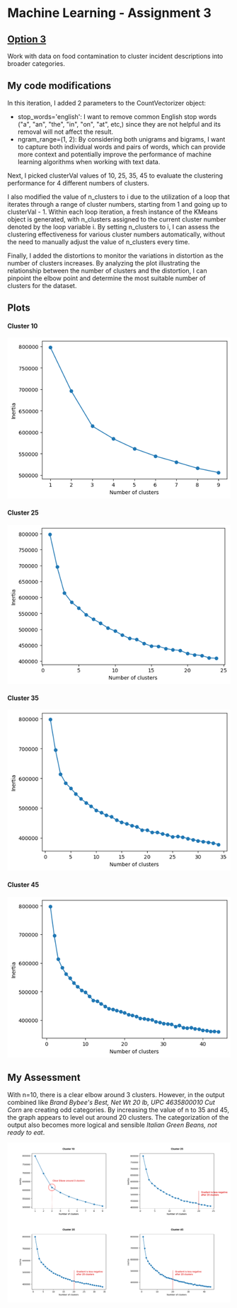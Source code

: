 <h1> Machine Learning - Assignment 3 </h1> 

<h2><a href="https://github.com/visualizedata/ml/tree/master/final_assignment_3/option_3">Option 3</a></h2>
<p>Work with data on food contamination to cluster incident descriptions into broader categories.<p>
  
<h2>My code modifications</h2>
In this iteration, I added 2 parameters to the CountVectorizer object:
<ul>
  <li> stop_words='english': I want to remove common English stop words ("a", "an", "the", "in", "on", "at", etc,) since they are not helpful and its removal will not affect the result.</li>
  <li> ngram_range=(1, 2): By considering both unigrams and bigrams, I want to capture both individual words and pairs of words, which can provide more context and potentially improve the performance of machine learning algorithms when working with text data.</li>
</ul>
<p> Next, I picked clusterVal values of 10, 25, 35, 45 to evaluate the clustering performance for 4 different numbers of clusters.</p>

<p>I also modified the value of n_clusters to i due to the utilization of a loop that iterates through a range of cluster numbers, starting from 1 and going up to clusterVal - 1. Within each loop iteration, a fresh instance of the KMeans object is generated, with n_clusters assigned to the current cluster number denoted by the loop variable i. By setting n_clusters to i, I can assess the clustering effectiveness for various cluster numbers automatically, without the need to manually adjust the value of n_clusters every time.</p>

<p>  Finally, I added the distortions to monitor the variations in distortion as the number of clusters increases. By analyzing the plot illustrating the relationship between the number of clusters and the distortion, I can pinpoint the elbow point and determine the most suitable number of clusters for the dataset. </p>
    
  
<h2> Plots </h2> 

<h4>Cluster 10</h4>

![image](https://github.com/hphamdesign/machine-learning/blob/main/finalAssignment3/cluster10.png)

<h4>Cluster 25</h4>

![image](https://github.com/hphamdesign/machine-learning/blob/main/finalAssignment3/cluster25.png)

<h4>Cluster 35</h4>

![image](https://github.com/hphamdesign/machine-learning/blob/main/finalAssignment3/cluster35.png)

<h4>Cluster 45</h4>

![image](https://github.com/hphamdesign/machine-learning/blob/main/finalAssignment3/cluster45.png)

<h2>My Assessment</h2>
<p>With n=10, there is a clear elbow around 3 clusters. However, in the output combined like <i>Brand Bybee's Best, Net Wt 20 lb, UPC 4635800010  Cut Corn </i> are creating odd categories. By increasing the value of n to 35 and 45, the graph appears to level out around 20 clusters. The categorization of the output also becomes more logical and sensible <i>Italian Green Beans, not ready to eat</i>.</p>    

![image](https://github.com/hphamdesign/machine-learning/blob/main/finalAssignment3/assignment3_conclu.png)
